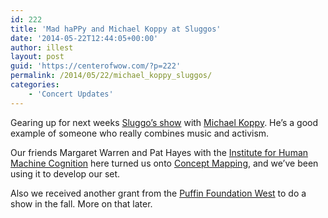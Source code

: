 ```yaml
---
id: 222
title: 'Mad haPPy and Michael Koppy at Sluggos'
date: '2014-05-22T12:44:05+00:00'
author: illest
layout: post
guid: 'https://centerofwow.com/?p=222'
permalink: /2014/05/22/michael_koppy_sluggos/
categories:
    - 'Concert Updates'
---
```


Gearing up for next weeks [Sluggo’s show](https://www.facebook.com/events/1416162771994123/ "Facebook Event") with [Michael Koppy](http://www.michaelkoppy.com/ "Michael Koppy"). He’s a good example of someone who really combines music and activism.

Our friends Margaret Warren and Pat Hayes with the [Institute for Human Machine Cognition](http://www.ihmc.us "IHMC Website") here turned us onto [Concept Mapping](http://cmap.ihmc.us/ "CMAP Tools Page"), and we’ve been using it to develop our set.

Also we received another grant from the [Puffin Foundation West](http://puffinwest.org/ "Puffin West Website") to do a show in the fall. More on that later.